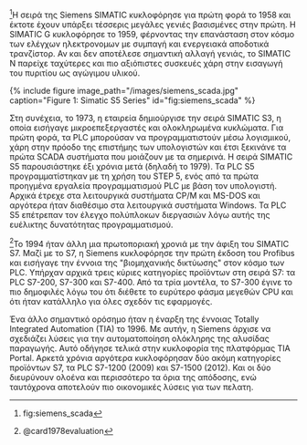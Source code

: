 [^1]Η σειρά της Siemens SIMATIC κυκλοφόρησε για πρώτη φορά το 1958 και έκτοτε έχουν υπάρξει τέσσερις μεγάλες γενιές βασισμένες στην πρώτη. Η SIMATIC G κυκλοφόρησε το 1959, φέρνοντας την επανάσταση στον κόσμο των ελέγχων ηλεκτρονομων με συμπαγή και ενεργειακά αποδοτικά τρανζίστορ. Αν και δεν αποτέλεσε σημαντική αλλαγή γενιάς, το SIMATIC N παρείχε ταχύτερες και πιο αξιόπιστες συσκευές χάρη στην εισαγωγή του πυριτίου ως αγώγιμου υλικού.

{% include figure image_path="/images/siemens_scada.jpg" caption="Figure 1: Simatic S5 Series" id="fig:siemens_scada" %}

Στη συνέχεια, το 1973, η εταιρεία δημιούργισε την σειρά SIMATIC S3, η οποία εισήγαγε μικροεπεξεργαστές και ολοκληρωμένα κυκλώματα. Για πρώτη φορά, τα PLC μπορούσαν να προγραμματιστούν μέσω λογισμικού, χάρη στην πρόοδο της επιστήμης των υπολογιστών και έτσι ξεκινάνε τα πρώτα SCADA συστήματα που μοιάζουν με τα σημερινά. Η σειρά SIMATIC S5 παρουσιάστηκε έξι χρόνια μετά (δηλαδή το 1979). Τα PLC S5 προγραμματίστηκαν με τη χρήση του STEP 5, ενός από τα πρώτα προηγμένα εργαλεία προγραμματισμού PLC με βάση τον υπολογιστή. Αρχικά έτρεχε στα λειτουργικά συστήματα CP/M και MS-DOS και αργότερα ήταν διαθέσιμο στα λειτουργικά συστήματα Windows. Τα PLC S5 επέτρεπαν τον έλεγχο πολύπλοκων διεργασιών λόγω αυτής της ευέλικτης δυνατότητας προγραμματισμού.

[^2]Το 1994 ήταν άλλη μια πρωτοποριακή χρονιά με την άφιξη του SIMATIC S7. Μαζί με το S7, η Siemens κυκλοφόρησε την πρώτη έκδοση του Profibus και εισήγαγε την έννοια της "βιομηχανικής δικτύωσης" στον κόσμο των PLC. Υπήρχαν αρχικά τρεις κύριες κατηγορίες προϊόντων στη σειρά S7: τα PLC S7-200, S7-300 και S7-400. Από τα τρία μοντέλα, το S7-300 έγινε το πιο δημοφιλές λόγω του ότι διέθετε το ευρύτερο φάσμα μεγεθών CPU και ότι ήταν κατάλληλο για όλες σχεδόν τις εφαρμογές.

Ένα άλλο σημαντικό ορόσημο ήταν η έναρξη της έννοιας Totally Integrated Automation (TIA) το 1996. Με αυτήν, η Siemens άρχισε να σχεδιάζει λύσεις για την αυτοματοποίηση ολόκληρης της αλυσίδας παραγωγής. Αυτό οδήγησε τελικά στην κυκλοφορία της πλατφόρμας TIA Portal. Αρκετά χρόνια αργότερα κυκλοφόρησαν δύο ακόμη κατηγορίες προϊόντων S7, τα PLC S7-1200 (2009) και S7-1500 (2012). Και οι δύο διευρύνουν ολοένα και περισσότερο τα όρια της απόδοσης, ενώ ταυτόχρονα αποτελούν πιο οικονομικές λύσεις για των πελατη.


[^1]: fig:siemens_scada

[^2]: @card1978evaluation

